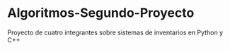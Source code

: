 # Algoritmos-Segundo-Proyecto
Proyecto de cuatro integrantes sobre sistemas de inventarios en Python y C++
